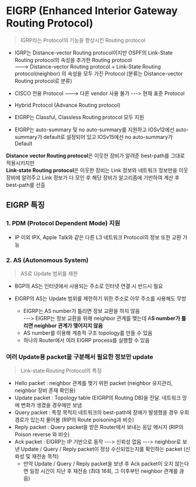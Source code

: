 EIGRP (Enhanced Interior Gateway Routing Protocol)
===

> IGRP라는 Protocol의 기능을 향상시킨 Routing protocol

- IGRP는 Distance-vector Routing protocol이지만 OSPF의 Link-State Routing protocol의 속성을 추가한 Routing protocol   
  ---> Distance-vector Routing protocol + Link-State Routing protocol(neighbor) 의 속성을 모두 가진 Protocol (분류는 Distance-vector Routing protocol로 분류)

- CISCO 전용 Protocol ---> 다른 vendor 사용 불가 ---> 현재 표준 Protocol
- Hybrid Protocol (Advance Routing protocol)
- EIGRP는 Classful, Classless Routing protocol 모두 지원
- EIGRP는 auto-summary 및 no auto-summary를 지원하고 IOSv12에선 auto-summary가 default로 설정되어 있고 IOSv15에선 no auto-summary가 Default

**Distance vector Routing protocol**은 이웃한 장비가 알려준 best-path를 그대로 적용시키지만   
**Link-state Routing protocol**은 이웃한 장비는 Link 정보와 네트워크 정보만을 이웃 장비에 알려주고 Link 정보가 다 모인 후 해당 장비가 알고리즘에 기반하여 계산 후 best-path를 선출


EIGRP 특징
---

### 1. PDM (Protocol Dependent Mode) 지원

- IP 이외 IPX, Apple Talk와 같은 다른 L3 네트워크 Protocol의 정보 또한 교환 가능

### 2. AS (Autonomous System)
> AS로 Update 범위를 제한

- BGP의 AS는 인터넷에서 사용되는 주소로 인터넷 연결 시 반드시 필요
  
- EIGRP의 AS는 Update 범위를 제한하기 위한 주소로 아무 주소를 사용해도 무방
  - EIGRP는 AS number가 틀리면 정보 교환을 하지 않음    
  ---> EIGRP는 정보 교환을 위해 neighbor 관계를 맺는데 A**S number가 틀리면 neighbor 관계가 맺어지지 않음**
  - AS number를 이용해 계층적 구조 topology를 만들 수 있음
  - 하나의 Router에서 여러 EIGRP process를 실행할 수 있음

### 여러 Update용 packet을 구분해서 필요한 정보만 update
> Link-state Routing Protocol의 특징

- Hello packet : neighbor 관계를 맺기 위한 packet (neighbor 유지관리, neighbor 장비 존재 확인용)
- Update packet : Topology table (EIGRP의 Routing DB)을 전달. 네트워크 망에 변화가 생겼을 경우에만 보냄
- Query packet : 특정 목적지 네트워크의 best-path에 장애가 발생했을 경우 우회 경로가 있는지 물어봄 (RIP의 Route poisoning과 비슷)
- Reply packet : Query packet을 받은 Router에서 보내는 응답 메시지 (RIP의 Poison reverse 와 비슷)
- Ack packet : EIGRP는 IP 기반으로 동작 ---> 신뢰성 없음 ---> neighbor로 보낸 Update / Query / Reply packet이 정상 수신되었는지를 확인하는 packet (신뢰성 및 재전송 목적)
  - 만약 Update / Query / Reply packet을 보낸 후 Ack packet이 오지 않는다면 일정 시간이 지난 후 재전송 (최대 16회, 그 이후부턴 neighbor 관계를 끊음)


